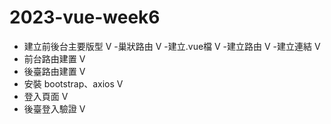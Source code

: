 # 2023-vue-week6
- 建立前後台主要版型 V
    -巢狀路由 V
     -建立.vue檔 V
     -建立路由 V
     -建立連結 V
- 前台路由建置 V
- 後臺路由建置 V
- 安裝 bootstrap、axios V
- 登入頁面 V
- 後臺登入驗證 V